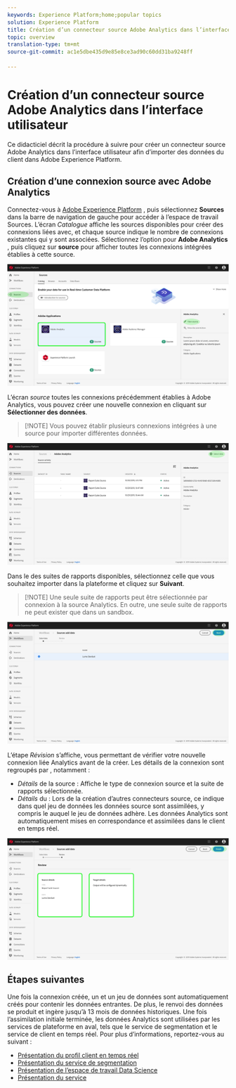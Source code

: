 ```yaml
---
keywords: Experience Platform;home;popular topics
solution: Experience Platform
title: Création d’un connecteur source Adobe Analytics dans l’interface utilisateur
topic: overview
translation-type: tm+mt
source-git-commit: ac1e5dbe435d9e85e8ce3ad90c60dd31ba9248ff

---
```



# Création d’un connecteur source Adobe Analytics dans l’interface utilisateur

Ce didacticiel décrit la procédure à suivre pour créer un connecteur source Adobe Analytics dans l’interface utilisateur afin d’importer des données du client dans Adobe Experience Platform.

## Création d’une connexion source avec Adobe Analytics

Connectez-vous à <a href="https://platform.adobe.com" target="_blank">Adobe Experience Platform</a> , puis sélectionnez **Sources** dans la barre de navigation de gauche pour accéder à l’espace de travail Sources. L’écran *Catalogue* affiche les sources disponibles pour créer des connexions liées avec, et chaque source indique le nombre de connexions existantes qui y sont associées. Sélectionnez l’option pour **Adobe Analytics** , puis cliquez sur **source** pour afficher toutes les connexions intégrées établies à cette source.

![](../../../../images/tutorials/create/analytics/AA-sources_catalog.png)

L’écran   *source* toutes les connexions précédemment établies à Adobe Analytics, vous pouvez créer une nouvelle connexion en cliquant sur **Sélectionner des données**.

>[!NOTE] Vous pouvez établir plusieurs connexions intégrées à une source pour importer différentes données.

![](/help/sources/images/tutorials/create/analytics/AA-source_activity.png)

Dans le  des suites de rapports disponibles, sélectionnez celle que vous souhaitez importer dans la plateforme et cliquez sur **Suivant**.

>[!NOTE] Une seule suite de rapports peut être sélectionnée par connexion à la source Analytics. En outre, une seule suite de rapports ne peut exister que dans un sandbox.

![](../../../../images/tutorials/create/analytics/AA-select_data.png)

L’étape *Révision* s’affiche, vous permettant de vérifier votre nouvelle connexion liée Analytics avant de la créer. Les détails de la connexion sont regroupés par , notamment :

* *Détails* de la source : Affiche le type de connexion source et la suite de rapports sélectionnée.
* *Détails* du : Lors de la création d’autres connecteurs source, ce indique dans quel jeu de données les données source sont assimilées, y compris le auquel le jeu de données adhère. Les données Analytics sont automatiquement mises en correspondance et assimilées dans le client en temps réel.

![](../../../../images/tutorials/create/analytics/AA-review.png)

## Étapes suivantes

Une fois la connexion créée, un  et un jeu de données sont automatiquement créés pour contenir les données entrantes. De plus, le renvoi des données se produit et ingère jusqu’à 13 mois de données historiques. Une fois l’assimilation initiale terminée, les données Analytics sont utilisées par les services de plateforme en aval, tels que le service de segmentation et le service de client en temps réel. Pour plus d’informations, reportez-vous au  suivant :

* [Présentation du profil client en temps réel](../../../../../profile/home.md)
* [Présentation du service de segmentation](../../../../../segmentation/home.md)
* [Présentation de l’espace de travail Data Science](../../../../../data-science-workspace/home.md)
* [Présentation du service](../../../../../query-service/home.md)

